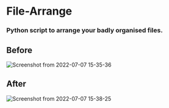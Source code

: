 # File-Arrange
### Python script to arrange your badly organised files.

## Before
![Screenshot from 2022-07-07 15-35-36](https://user-images.githubusercontent.com/54703731/177750576-68260fa5-0241-4848-8851-7305f58b11de.png)

## After


![Screenshot from 2022-07-07 15-38-25](https://user-images.githubusercontent.com/54703731/177750439-6b6f87f9-dff1-4e1d-acde-40bf717c0da3.png)
